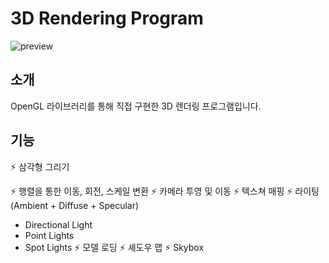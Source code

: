 # 3D Rendering Program

![preview](https://user-images.githubusercontent.com/96270683/188530821-2ff262f7-b663-4068-b590-61707b66adc6.png)

## 소개
OpenGL 라이브러리를 통해 직접 구현한 3D 렌더링 프로그램입니다.

## 기능
:zap: 삼각형 그리기



:zap: 행렬을 통한 이동, 회전, 스케일 변환
:zap: 카메라 투영 및 이동
:zap: 텍스쳐 매핑
:zap: 라이팅 (Ambient + Diffuse + Specular)
  * Directional Light
  * Point Lights
  * Spot Lights
:zap: 모델 로딩
:zap: 셰도우 맵
:zap: Skybox

